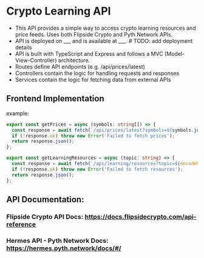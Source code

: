 # Crypto Learning API

- This API provides a simple way to access crypto learning resources and price feeds. Uses both Flipside Crypto and Pyth Network APIs.
- API is deployed on ___ and is available at ___. # TODO: add deployment details
- API is built with TypeScript and Express and follows a MVC (Model-View-Controller) architecture.
 - Routes define API endpoints (e.g. /api/prices/latest)
 - Controllers contain the logic for handling requests and responses
 - Services contain the logic for fetching data from external APIs

## Frontend Implementation

example: 
```typescript
export const getPrices = async (symbols: string[]) => {
  const response = await fetch(`/api/prices/latest?symbols=${symbols.join(',')}`);
  if (!response.ok) throw new Error('Failed to fetch prices');
  return response.json();
};

export const getLearningResources = async (topic: string) => {
  const response = await fetch(`/api/learning/resources?topic=${encodeURIComponent(topic)}`);
  if (!response.ok) throw new Error('Failed to fetch resources');
  return response.json();
};
```

## API Documentation:

### Flipside Crypto API Docs: https://docs.flipsidecrypto.com/api-reference

### Hermes API - Pyth Network Docs: https://hermes.pyth.network/docs/#/

